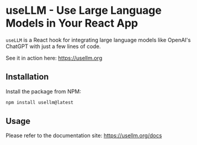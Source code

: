 # useLLM - Use Large Language Models in Your React App

`useLLM` is a React hook for integrating large language models like OpenAI's ChatGPT with just a few lines of code.

See it in action here: https://usellm.org

## Installation

Install the package from NPM:

```bash
npm install usellm@latest
```

## Usage

Please refer to the documentation site: https://usellm.org/docs
